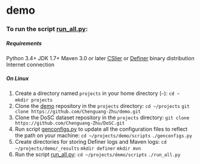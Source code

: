# demo

### To run the script [run_all.py](https://github.com/Chenguang-Zhu/demo/blob/master/scripts/run_all.py):

##### Requirements
Python 3.4+
JDK 1.7+
Maven 3.0 or later
[CSlier](https://bitbucket.org/liyistc/gitslice/src/ba2f3af1af16ddd98bef31274087681d1c396d07/?at=master) or [Definer](https://bitbucket.org/liyistc/gitslice/src/f978857b4d8d97328eefc21cd39f8d820075a677/?at=opt) binary distribution
Internet connection

##### On Linux
1. Create a directory named `projects` in your home directory (`~`):
    `cd ~`
    `mkdir projects`
2. Clone the [demo](https://github.com/Chenguang-Zhu/demo) repository in the `projects` directory:
    `cd ~/projects`
    `git clone https://github.com/Chenguang-Zhu/demo.git`
3. Clone the DoSC dataset repository in the `projects` directory:
    `git clone https://github.com/Chenguang-Zhu/DoSC.git`
4. Run script [genconfigs.py](https://github.com/Chenguang-Zhu/demo/blob/master/scripts/genconfigs.py) to update all the configuration files to reflect the path on your machine:
    `cd ~/projects/demo/scripts`
    `./genconfigs.py`
5. Create directories for storing Definer logs and Maven logs:
     `cd ~/projects/demo/_results`
     `mkdir definer`
     `mkdir mvn`
6. Run the script [run_all.py](https://github.com/Chenguang-Zhu/demo/blob/master/scripts/run_all.py):
     `cd ~/projects/demo/scripts`
     `./run_all.py`
